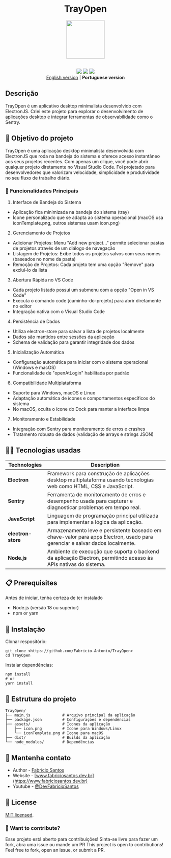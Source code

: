 
<div align="center">

# TrayOpen

<img src="https://github.com/user-attachments/assets/eabb5f3d-004e-4a95-9718-517421ae0a3c" width="120" />
</div>
<br/>

<p align="center">
  <img src="https://img.shields.io/badge/conclude-green" />
  <img src="https://img.shields.io/badge/made%20with-Electron--JS-darkblue" />
  <img src="https://img.shields.io/badge/license-MIT-blue.svg" />
  <br/>
  <a href="README.md">English version</a> | <strong>Portuguese version</strong>
</p>

## Descrição
TrayOpen é um aplicativo desktop minimalista desenvolvido com ElectronJS. Criei este projeto para explorar o desenvolvimento de aplicações desktop e integrar ferramentas de observabilidade como o Sentry.

## 🎯 Objetivo do projeto

TrayOpen é uma aplicação desktop minimalista desenvolvida com ElectronJS que roda na bandeja do sistema e oferece acesso instantâneo aos seus projetos recentes. Com apenas um clique, você pode abrir qualquer projeto diretamente no Visual Studio Code. Foi projetado para desenvolvedores que valorizam velocidade, simplicidade e produtividade no seu fluxo de trabalho diário.

### 🚀 Funcionalidades Principais
1. Interface de Bandeja do Sistema
- Aplicação fica minimizada na bandeja do sistema (tray)
- Ícone personalizado que se adapta ao sistema operacional (macOS usa iconTemplate.png, outros sistemas usam icon.png)

2. Gerenciamento de Projetos
- Adicionar Projetos: Menu "Add new project..." permite selecionar pastas de projetos através de um diálogo de navegação
- Listagem de Projetos: Exibe todos os projetos salvos com seus nomes (baseados no nome da pasta)
- Remoção de Projetos: Cada projeto tem uma opção "Remove" para excluí-lo da lista

3. Abertura Rápida no VS Code
- Cada projeto listado possui um submenu com a opção "Open in VS Code"
- Executa o comando code [caminho-do-projeto] para abrir diretamente no editor
- Integração nativa com o Visual Studio Code

4. Persistência de Dados
- Utiliza electron-store para salvar a lista de projetos localmente
- Dados são mantidos entre sessões da aplicação
- Schema de validação para garantir integridade dos dados

5. Inicialização Automática
- Configuração automática para iniciar com o sistema operacional (Windows e macOS)
- Funcionalidade de "openAtLogin" habilitada por padrão

6. Compatibilidade Multiplataforma
- Suporte para Windows, macOS e Linux
- Adaptação automática de ícones e comportamentos específicos do sistema
- No macOS, oculta o ícone do Dock para manter a interface limpa

7. Monitoramento e Estabilidade
- Integração com Sentry para monitoramento de erros e crashes
- Tratamento robusto de dados (validação de arrays e strings JSON)

## 👨‍💻 Tecnologias usadas 

| Technologies         | Description                                                                 |
|--------------------|-----------------------------------------------------------------------------|
| **Electron**   | Framework para construção de aplicações desktop multiplataforma usando tecnologias web como HTML, CSS e JavaScript. |
| **Sentry**           | Ferramenta de monitoramento de erros e desempenho usada para capturar e diagnosticar problemas em tempo real. |
| **JavaScript**     | Linguagem de programação principal utilizada para implementar a lógica da aplicação. |
| **electron-store** | Armazenamento leve e persistente baseado em chave-valor para apps Electron, usado para gerenciar e salvar dados localmente. |
| **Node.js** | Ambiente de execução que suporta o backend da aplicação Electron, permitindo acesso às APIs nativas do sistema. |

## 📋 Prerequisites
Antes de iniciar, tenha certeza de ter instalado
- Node.js (versão 18 ou superior)
- npm or yarn

## 🔧 Instalação
Clonar respositório:

```
git clone <https://github.com/Fabricio-Antonio/TrayOpen>
cd TrayOpen
```

Instalar dependências:

```
npm install
# or
yarn install
```

## 📁 Estrutura do projeto
```
TrayOpen/
├── main.js              # Arquivo principal da aplicação
├── package.json         # Configurações e dependências
├── assets/              # Ícones da aplicação
│   ├── icon.png         # Ícone para Windows/Linux
│   └── iconTemplate.png # Ícone para macOS
├── dist/                # Builds da aplicação
└── node_modules/        # Dependências
```

## 👥 Mantenha contato

- Author - [Fabrício Santos](https://www.linkedin.com/in/fabricio-ss/)
- Website - [www.fabriciosantos.dev.br](https://www.fabriciosantos.dev.br)
- Youtube - [@DevFabricioSantos](https://www.youtube.com/@DevFabricioSantos)

## 📜 License

[MIT licensed](https://github.com/nestjs/nest/blob/master/LICENSE).

### 🤝 Want to contribute?
Esse projeto está aberto para contribuições! Sinta-se livre para fazer um fork, abra uma issue ou mande um PR
This project is open to contributions! Feel free to fork, open an issue, or submit a PR.
